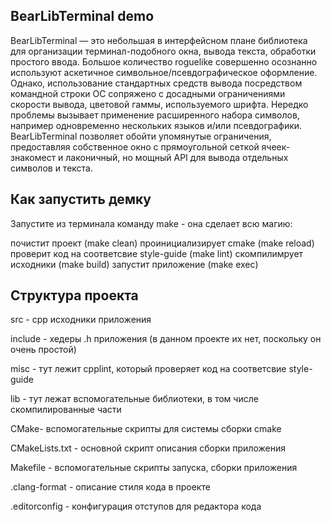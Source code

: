## BearLibTerminal demo
   BearLibTerminal — это небольшая в интерфейсном плане библиотека для организации терминал-подобного окна, вывода текста, обработки простого ввода.
   Большое количество roguelike совершенно осознанно используют аскетичное символьное/псевдографическое оформление. 
   Однако, использование стандартных средств вывода посредством командной строки ОС сопряжено с досадными ограничениями скорости вывода, цветовой гаммы, используемого шрифта. 
   Нередко проблемы вызывает применение расширенного набора символов, например одновременно нескольких языков и/или псевдографики. 
   BearLibTerminal позволяет обойти упомянутые ограничения, предоставляя собственное окно с прямоугольной сеткой ячеек-знакомест и лаконичный, но мощный API для вывода отдельных символов и текста.
   
## Как запустить демку
   Запустите из терминала команду make - она сделает всю магию:
   
   почистит проект (make clean)
   проинициализирует cmake (make reload)
   проверит код на соответсвие style-guide (make lint)
   скомпилимрует исходники (make build)
   запустит приложение (make exec)
   
## Структура проекта


src - cpp исходники приложения

include - хедеры .h приложения (в данном проекте их нет, поскольку он очень простой)

misc - тут лежит cpplint, который проверяет код на соответсвие style-guide

lib - тут лежат вспомогательные библиотеки, в том числе скомпилированные части

CMake- вспомогательные скрипты для системы сборки cmake

CMakeLists.txt - основной скрипт описания сборки приложения

Makefile - вспомогательные скрипты запуска, сборки приложения

.clang-format - описание стиля кода в проекте

.editorconfig - конфигурация отступов для редактора кода